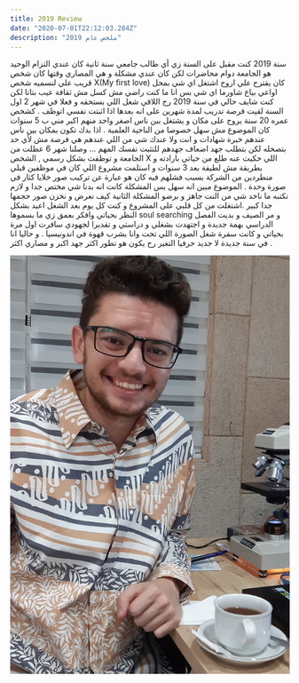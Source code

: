 ```yaml
---
title: 2019 Review
date: "2020-07-01T22:12:03.284Z"
description: "ملخص عام 2019"
---
```


سنة 2019 
كنت مقبل على السنة زي أي طالب جامعي سنة ثانية كان عندي التزام الوحيد هو الجامعة دوام محاضرات لكن كان عندي مشكلة و هي المصاري وقتها كان شخص قريب علي لنسميه شخص X(My first love) كان يقترح علي اروح اشتغل اي شي بمحل اواعي بياع شاورما اي شي بس انا ما كنت راضي مش كسل مش ثقافة عيب بتاتا لكن كنت شايف حالي في سنة 2019 رح اللاقي شغل اللي بستحقه و فعلا في شهر 2 اول السنة لقيت فرصة تدريب لمدة شهرين على انه بعدها اذا اثبتت نفسي اتوظف .
كشخص عمره 20 سنة يروح على مكان و يشتغل بين ناس اصغر واحد منهم اكبر مني ب 5 سنوات كان الموضوع مش سهل خصوصا من الناحية العلمية .
اذا بدك تكون بمكان بين ناس عندهم خبرة شهادات و انت ولا عندك شي من اللي عندهم هي فرصة مش ﻷي حد بتصحله لكن بتطلب جهد اضعاف جهدهم للتثبت نفسك
المهم ... وصلنا شهر 6 عطلت من الجامعة و توظفت بشكل رسمي , الشخص X اللي حكيت عنه طلع من حياتي بارادته و بطريقة مش لطيفة بعد 3 سنوات و استلمت مشروع اللي كان في موظفين قبلي منطردين من الشركة بسبب فشلهم فيه كان هو عبارة عن تركيب صور خلايا كثار في صورة وحدة . الموضوع مبين انه سهل بس المشكلة كانت انه بدنا شي مختص جدا و لازم نكتبه ما ناخد شي من النت جاهز و برضو المشكلة الثانية كيف نعرض و نخزن صور حجمها جدا كبير .اشتغلت من كل قلبي على المشروع و كنت كل يوم بعد الشغل اعيد بشكل النظر بحياتي وافكر بعمق زي ما بسموها soul searching
و مر الصيف و بديت الفصل الدراسي بهمة جديدة و اجتهدت بشغلي و دراستي و تقديرا لجهودي سافرت اول مرة بحياتي و كانت سفرة شغل الصورة اللي تحت وانا بشرب قهوة في اندونيسيا . 
و حاليا انا في سنة جديدة لا جديد حرفيا التغير رح يكون هو تطور اكثر جهد اكبر و مصاري اكثر .  



![Me wearing Indonesian Batik](./2019.jpg)
